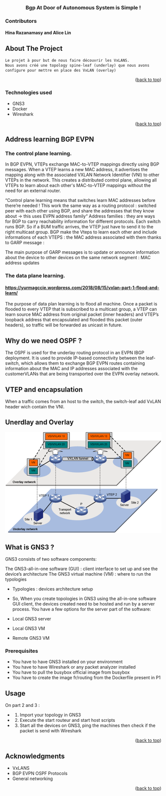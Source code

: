 <!-- Improved compatibility of back to top link: See: https://github.com/othneildrew/Best-README-Template/pull/73 -->
<a name="readme-top"></a>


<!-- PROJECT LOGO -->
<br />
<div align="center">

<h3 align="center">Bgp At Door of Autonomous System is Simple !</h3>

  <p align="center">
  </p>
</div>

### Contributors
#### Hina Razanamasy and Alice Lin


<!-- ABOUT THE PROJECT -->
## About The Project
   	Le projet à pour but de nous faire découvrir les VxLANS.
	Nous avons créé une topology spine-leaf (underlay) que nous avons configure pour mettre en place des VxLAN (overlay)
<p align="right">(<a href="#readme-top">back to top</a>)</p>



### Technologies used

* GNS3
* Docker
* Wireshark


<p align="right">(<a href="#readme-top">back to top</a>)</p>



<!-- GETTING STARTED -->
## Address learning BGP EVPN
### The control plane learning.
In BGP EVPN, VTEPs exchange MAC-to-VTEP mappings directly using BGP messages. When a VTEP learns a new MAC address, it advertises the mapping along with the associated VXLAN Network Identifier (VNI) to other VTEPs in the network. This creates a distributed control plane, allowing all VTEPs to learn about each other's MAC-to-VTEP mappings without the need for an external router.

“Control plane learning means that switches learn MAC addresses before there’re needed !
This work the same way as a routing protocol : switched peer with each other using BGP, and share the addresses that they know about → this uses EVPN address family“
Address families : they are ways for BGP to carry reachability information for different protocols.
Each switch runs BGP. So if a BUM traffic arrives, the VTEP just have to send it to the right multicast group.
BGP make the Vteps to learn each other and include informations of each VTEPS : the MAC address associated with them thanks to GARP message : 

The main purpose of GARP messages is to update or announce information about the device to other devices on the same network segment : MAC address updates

### The data plane learning.
#### https://yurmagccie.wordpress.com/2018/08/15/vxlan-part-1-flood-and-learn/
The purpose of data plan learning is to flood all machine.
Once a packet is flooded to every VTEP that is subscribed to a multicast group, a VTEP can learn source MAC address from original packet (inner headers) and VTEP’s loopback address that encapsulated and flooded this packet (outer headers), so traffic will be forwarded as unicast in future.

## Why do we need OSPF ? 
The OSPF is used for the underlay routing protocol in an EVPN IBGP deployment. It is used to provide IP-based connectivity between the leaf-switch, which allows them to exchange BGP EVPN routes containing information about the MAC and IP addresses associated with the customerVLANs that are being transported over the EVPN overlay network.

## VTEP and encapsulation
When a traffic comes from an host to the switch, the switch-leaf add VxLAN header wich contain the VNI.

## Unerdlay and Overlay 
<img src="images/lays.png" alt="Lays" >

## What is GNS3 ? 
GNS3 consists of two software components:

The GNS3-all-in-one software (GUI) : client interface to set up and see the device’s architecture
The GNS3 virtual machine (VM) : where to run the typologies

- Typologies : devices architecture setup

- So, When you create topologies in GNS3 using the all-in-one software GUI client, the devices created need to be hosted and run by a server process. You have a few options for the server part of the software:

- Local GNS3 server
- Local GNS3 VM
- Remote GNS3 VM


### Prerequisites

- You have to have GNS3 installed on your environment
- You have to have Wireshark or any packet analyzer installed
- You have to pull the busybox official image from busybox
- You have to create the image fr/routing from the Dockerfile present in P1

<!-- USAGE EXAMPLES -->
## Usage

On part 2 and 3 : 

- 1) Import your topology in GNS3
- 2) Execute the start routeur and start host scripts
- 3) Start all the devices on GNS3, ping the machines then check if the packet is send with Wireshark

<p align="right">(<a href="#readme-top">back to top</a>)</p>


<!-- ACKNOWLEDGMENTS -->
## Acknowledgments

* []() VxLANS
* []() BGP EVPN OSPF Protocols
* []() General networking

<p align="right">(<a href="#readme-top">back to top</a>)</p>

